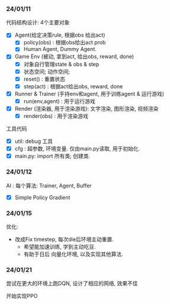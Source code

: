 ### 24/01/11
代码结构设计: 4个主要对象
- [x] Agent(给定决策rule, 根据obs 给出act)
  - [x] policy(obs) : 根据obs给出act prob
  - [x] Human Agent, Dummy Agent. 
- [x] Game Env (被动, 拿到act, 给出obs, reward, done)  
  - [x] 对象自行管理state & obs & step
  - [x] 状态空间; 动作空间; 
  - [x] reset() : 重置状态
  - [x] step(act) : 根据act给出obs, reward, done
- [x] Runner & Trainer (手持env和agent, 用于训练agent & 运行游戏)
  - [x] run(env,agent) : 用于运行游戏
- [x] Render (渲染器, 用于渲染游戏): 文字渲染, 图形渲染, 视频渲染
  - [x] render(obs) : 用于渲染游戏

工具代码
- [x] util: debug 工具
- [x] cfg : 超参数, 环境变量. 仅由main.py读取, 用于初始化.
- [x] main.py: import 所有类; 创建类.

### 24/01/12
AI :
每个算法: Trainer, Agent, Buffer
- [x] Simple Policy Gradient

### 24/01/15
优化: 
* 改成Fix timestep, 每次die后环境主动重置. 
  * 希望能加速训练, 学到主动吃豆.
  * 有助于日后 向量化环境, 以及实现其他算法.

### 24/01/21
尝试在更大的环境上跑DQN, 设计了相应的网络, 效果不佳

开始实现PPO